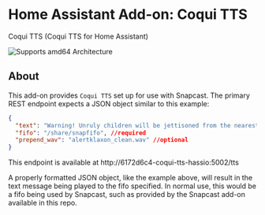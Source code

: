 # Home Assistant Add-on: Coqui TTS

Coqui TTS (Coqui TTS for Home Assistant)

![Supports amd64 Architecture][amd64-shield]

## About

This add-on provides `Coqui TTS` set up for use with Snapcast. The primary REST endpoint expects a JSON object similar to this example:

```json
{
  "text": "Warning! Unruly children will be jettisoned from the nearest airlock.", //required
  "fifo": "/share/snapfifo", //required
  "prepend_wav": "alertklaxon_clean.wav" //optional
}
```

This endpoint is available at http://6172d6c4-coqui-tts-hassio:5002/tts

A properly formatted JSON object, like the example above, will result in the text message being played to the fifo specified. In normal use, this would be a fifo being used by Snapcast, such as provided by the Snapcast add-on available in this repo.

[amd64-shield]: https://img.shields.io/badge/amd64-yes-green.svg
